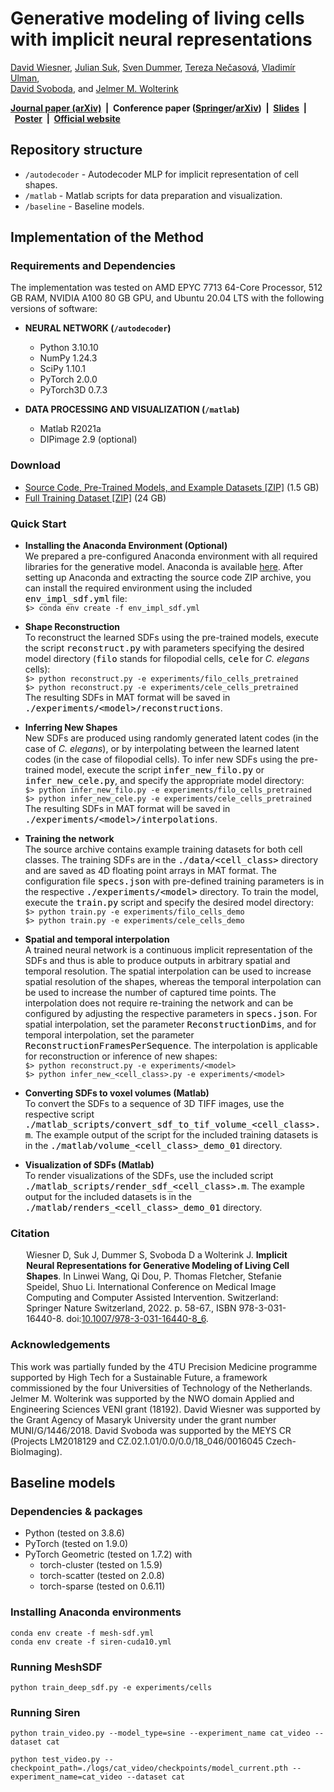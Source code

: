# Generative modeling of living cells <br/> with implicit neural representations

<a href="mailto:wiesner@fi.muni.cz">David Wiesner</a>, <a href="mailto:j.m.suk@utwente.nl">Julian Suk</a>, <a href="mailto:s.c.dummer@utwente.nl">Sven Dummer</a>, <a href="mailto:xnecasovat@fi.muni.cz">Tereza Nečasová</a>, <a href="mailto:vladimir.ulman@vsb.cz">Vladimír Ulman</a>,<br/><a href="mailto:svoboda@fi.muni.cz">David Svoboda</a>, and <a href="mailto:j.m.wolterink@utwente.nl">Jelmer M. Wolterink</a>

<b><a href="https://arxiv.org/abs/2304.08960" target="_blank">Journal paper (arXiv)</a>&nbsp;&nbsp;|&nbsp;&nbsp;Conference paper (<a href="https://dx.doi.org/10.1007/978-3-031-16440-8_6" target="_blank">Springer</a>/<a href="https://arxiv.org/abs/2207.06283" target="_blank">arXiv</a>)&nbsp;&nbsp;|&nbsp;&nbsp;<a href="https://cbia.fi.muni.cz/files/simulations/implicit_shapes/MICCAI_2022_Oral_5_Implicit_Cell_Shapes.pdf" target="_blank">Slides</a>&nbsp;&nbsp;|&nbsp;&nbsp;<a href="https://cbia.fi.muni.cz/files/simulations/implicit_shapes/MICCAI_2022_Poster_Implicit_Cell_Shapes.pdf" target="_blank">Poster</a>&nbsp;&nbsp;|&nbsp;&nbsp;<a href="https://cbia.fi.muni.cz/research/simulations/implicit_shapes.html" target="_blank">Official website</a></b>



## Repository structure
* ``/autodecoder`` - Autodecoder MLP for implicit representation of cell shapes.
* ``/matlab`` - Matlab scripts for data preparation and visualization.
* ``/baseline`` - Baseline models.



## Implementation of the Method

### Requirements and Dependencies
The implementation was tested on AMD EPYC 7713 64-Core Processor, 512 GB RAM, NVIDIA A100 80 GB GPU, and Ubuntu 20.04 LTS with the following versions of software:

* <b>NEURAL NETWORK (``/autodecoder``)</b>
    - Python 3.10.10
    - NumPy 1.24.3
    - SciPy 1.10.1
    - PyTorch 2.0.0
    - PyTorch3D 0.7.3
    
* <b>DATA PROCESSING AND VISUALIZATION (``/matlab``)</b>
    - Matlab R2021a
    - DIPimage 2.9 (optional)
    
### Download
* [Source Code, Pre-Trained Models, and Example Datasets \[ZIP\]](https://cbia.fi.muni.cz/files/simulations/implicit_shapes/impl_sdf_source.zip) (1.5 GB)
* [Full Training Dataset \[ZIP\]](https://cbia.fi.muni.cz/simulator/data/train_sdfs.zip) (24 GB)
    
### Quick Start

* <b>Installing the Anaconda Environment (Optional)</b><br/>We prepared a pre-configured Anaconda environment with all required libraries for the generative model. Anaconda is available <a href="https://www.anaconda.com" target="_blank">here</a>. After setting up Anaconda and extracting the source code ZIP archive, you can install the required environment using the included <code style="color: black;font-size: 14px;">env_impl_sdf.yml</code> file:<br/>
``$> conda env create -f env_impl_sdf.yml``

* <b>Shape Reconstruction</b><br/>To reconstruct the learned SDFs using the pre-trained models, execute the script <code style="color: black;font-size: 14px;">reconstruct.py</code> with parameters specifying the desired model directory (<code style="color: black;font-size: 14px;">filo</code> stands for filopodial cells, <code style="color: black;font-size: 14px;">cele</code> for <i>C. elegans</i> cells):<br/>
``$> python reconstruct.py -e experiments/filo_cells_pretrained``<br/>
``$> python reconstruct.py -e experiments/cele_cells_pretrained``<br/>
The resulting SDFs in MAT format will be saved in <code style="color: black;font-size: 14px;">./experiments/&lt;model&gt;/reconstructions</code>.

* <b>Inferring New Shapes</b><br/>New SDFs are produced using randomly generated latent codes (in the case of <i>C. elegans</i>), or by interpolating between the learned latent codes (in the case of filopodial cells). To infer new SDFs using the pre-trained model, execute the script <code style="color: black;font-size: 14px;">infer_new_filo.py</code> or <code style="color: black;font-size: 14px;">infer_new_cele.py</code>, and specify the appropriate model directory:<br/>
``$> python infer_new_filo.py -e experiments/filo_cells_pretrained``<br/>
``$> python infer_new_cele.py -e experiments/cele_cells_pretrained``<br/>
The resulting SDFs in MAT format will be saved in <code style="color: black;font-size: 14px;">./experiments/&lt;model&gt;/interpolations</code>.

* <b>Training the network</b><br/>The source archive contains example training datasets for both cell classes. The training SDFs are in the <code style="color: black;font-size: 14px;">./data/&lt;cell_class&gt;</code> directory and are saved as 4D floating point arrays in MAT format. The configuration file <code style="color: black;font-size: 14px;">specs.json</code> with pre-defined training parameters is in the respective <code style="color: black;font-size: 14px;">./experiments/&lt;model&gt;</code> directory. To train the model, execute the <code style="color: black;font-size: 14px;">train.py</code> script and specify the desired model directory:<br/>
``$> python train.py -e experiments/filo_cells_demo``<br/>
``$> python train.py -e experiments/cele_cells_demo``

* <b>Spatial and temporal interpolation</b><br/>A trained neural network is a continuous implicit representation of the SDFs and thus is able to produce outputs in arbitrary spatial and temporal resolution. The spatial interpolation can be used to increase spatial resolution of the shapes, whereas the temporal interpolation can be used to increase the number of captured time points. The interpolation does not require re-training the network and can be configured by adjusting the respective parameters in <code style="color: black;font-size: 14px;">specs.json</code>. For spatial interpolation, set the parameter <code style="color: black;font-size: 14px;">ReconstructionDims</code>, and for temporal interpolation, set the parameter <code style="color: black;font-size: 14px;">ReconstructionFramesPerSequence</code>. The interpolation is applicable for reconstruction or inference of new shapes:<br/>
``$> python reconstruct.py -e experiments/<model>``<br/>
``$> python infer_new_<cell_class>.py -e experiments/<model>``<br/>   

* <b>Converting SDFs to voxel volumes (Matlab)</b><br/>To convert the SDFs to a sequence of 3D TIFF images, use the respective script <code style="color: black;font-size: 14px;">./matlab_scripts/convert_sdf_to_tif_volume&#95;&lt;cell_class&gt;.m</code>. The example output of the script for the included training datasets is in the <code style="color: black;font-size: 14px;">./matlab/volume&#95;&lt;cell_class&gt;_demo_01</code> directory.

* <b>Visualization of SDFs (Matlab)</b><br/>To render visualizations of the SDFs, use the included script <code style="color: black;font-size: 14px;">./matlab_scripts/render_sdf&#95;&lt;cell_class&gt;.m</code>. The example output for the included datasets is in the <code style="color: black;font-size: 14px;">./matlab/renders&#95;&lt;cell_class&gt;_demo_01</code> directory.

### Citation
<div style="width: 90%; margin: auto;">
Wiesner D, Suk J, Dummer S, Svoboda D a Wolterink J. <b>Implicit Neural Representations for Generative Modeling of Living Cell Shapes</b>. In Linwei Wang, Qi Dou, P. Thomas Fletcher, Stefanie Speidel, Shuo Li. International Conference on Medical Image Computing and Computer Assisted Intervention. Switzerland: Springer Nature Switzerland, 2022. p. 58-67., ISBN 978-3-031-16440-8. doi:<a href="https://dx.doi.org/10.1007/978-3-031-16440-8_6" target="_blank">10.1007/978-3-031-16440-8_6</a>. 
</div>

### Acknowledgements
This work was partially funded by the 4TU Precision Medicine programme supported by High Tech for a Sustainable Future, a framework commissioned by the four Universities of Technology of the Netherlands. Jelmer M. Wolterink was supported by the NWO domain Applied and Engineering Sciences VENI grant (18192). David Wiesner was supported by the Grant Agency of Masaryk University under the grant number MUNI/G/1446/2018. David Svoboda was supported by the MEYS CR (Projects LM2018129 and CZ.02.1.01/0.0/0.0/18_046/0016045 Czech-BioImaging). 



## Baseline models

### Dependencies & packages
* Python (tested on 3.8.6)
* PyTorch (tested on 1.9.0)
* PyTorch Geometric (tested on 1.7.2) with
  * torch-cluster (tested on 1.5.9)
  * torch-scatter (tested on 2.0.8)
  * torch-sparse (tested on 0.6.11)
  
### Installing Anaconda environments
```
conda env create -f mesh-sdf.yml
conda env create -f siren-cuda10.yml
```

### Running MeshSDF
```
python train_deep_sdf.py -e experiments/cells
```

### Running Siren
```
python train_video.py --model_type=sine --experiment_name cat_video --dataset cat

python test_video.py --checkpoint_path=./logs/cat_video/checkpoints/model_current.pth --experiment_name=cat_video --dataset cat
```

